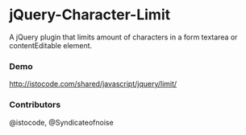 jQuery-Character-Limit
======================

A jQuery plugin that limits amount of characters in a form textarea or contentEditable element.

### Demo
http://istocode.com/shared/javascript/jquery/limit/

### Contributors
@istocode, @Syndicateofnoise
